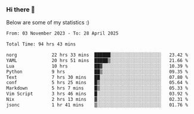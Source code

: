 ### Hi there 👋
Below are some of my statistics :)

<!--START_SECTION:waka-->

```txt
From: 03 November 2023 - To: 28 April 2025

Total Time: 94 hrs 43 mins

norg             22 hrs 33 mins  ██████░░░░░░░░░░░░░░░░░░░   23.42 %
YAML             20 hrs 51 mins  █████▒░░░░░░░░░░░░░░░░░░░   21.66 %
Lua              10 hrs          ██▓░░░░░░░░░░░░░░░░░░░░░░   10.39 %
Python           9 hrs           ██▒░░░░░░░░░░░░░░░░░░░░░░   09.35 %
Text             7 hrs 30 mins   ██░░░░░░░░░░░░░░░░░░░░░░░   07.80 %
conf             5 hrs 25 mins   █▒░░░░░░░░░░░░░░░░░░░░░░░   05.64 %
Markdown         5 hrs 7 mins    █▒░░░░░░░░░░░░░░░░░░░░░░░   05.33 %
Vim Script       3 hrs 46 mins   █░░░░░░░░░░░░░░░░░░░░░░░░   03.92 %
Nix              2 hrs 13 mins   ▓░░░░░░░░░░░░░░░░░░░░░░░░   02.31 %
jsonc            1 hr 41 mins    ▒░░░░░░░░░░░░░░░░░░░░░░░░   01.76 %
```

<!--END_SECTION:waka-->

<!--
**KlapenHz/KlapenHz** is a ✨ _special_ ✨ repository because its `README.md` (this file) appears on your GitHub profile.

Here are some ideas to get you started:

- 🔭 I’m currently working on ...
- 🌱 I’m currently learning ...
- 👯 I’m looking to collaborate on ...
- 🤔 I’m looking for help with ...
- 💬 Ask me about ...
- 📫 How to reach me: ...
- 😄 Pronouns: ...
- ⚡ Fun fact: ...
-->
